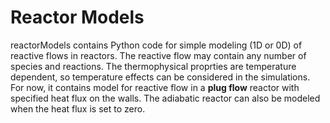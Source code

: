 # Reactor Models
reactorModels contains Python code for simple modeling (1D or 0D) of reactive flows in reactors. The reactive flow may contain any number of species and reactions. The thermophysical proprties are temperature dependent, so temperature effects can be considered in the simulations.
For now, it contains model for reactive flow in a **plug flow** reactor with specified heat flux on the walls. The adiabatic reactor can also be modeled when the heat flux is set to zero. 
